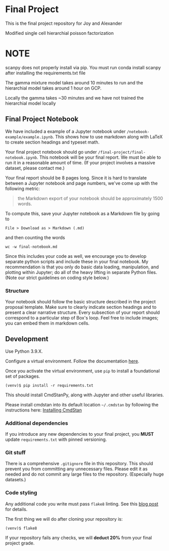 # Final Project

This is the final project repository for Joy and Alexander 

Modified single cell hierarchial poisson factorization

# NOTE

scanpy does not properly install via pip. You must run 
conda install scanpy 
after installing the requirements.txt file

The gamma mixture model takes around 10 minutes to run 
and the hierarchial model takes around 1 hour on GCP.

Locally the gamma takes ~30 minutes and we have not 
trained the hierarchial model locally

## Final Project Notebook
We have included a example of a Jupyter notebook under
`/notebook-example/example.ipynb`. This shows how to use markdown along with
LaTeX to create section headings and typeset math.

Your final project notebook should go under
`/final-project/final-notebook.ipynb`. This notebook will be your final report.
We must be able to run it in a reasonable amount of time. (If your project
involves a massive dataset, please contact me.)

Your final report should be 8 pages long. Since it is hard to translate between
a Jupyter notebook and page numbers, we've come up with the following metric:
> the Markdown export of your notebook should be approximately 1500 words.

To compute this, save your Jupyter notebook as a Markdown file by going to
```
File > Download as > Markdown (.md)
```
and then counting the words
```
wc -w final-notebook.md
```

Since this includes your code as well, we encourage you to develop separate
python scripts and include these in your final notebook. My recommendation is
that you only do basic data loading, manipulation, and plotting within Jupyter;
do all of the heavy lifting in separate Python files. (Note our strict
guidelines on coding style below.)

### Structure
Your notebook should follow the basic structure described in the project
proposal template. Make sure to clearly indicate section headings and to
present a clear narrative structure. Every subsection of your report should
correspond to a particular step of Box's loop. Feel free to include images; you
can embed them in markdown cells.

## Development
Use Python 3.9.X.

Configure a virtual environment.
Follow the documentation
[here](https://docs.python.org/3.9/tutorial/venv.html).

Once you activate the virtual environment, use `pip` to install a foundational set of
packages.
```{bash}
(venv)$ pip install -r requirements.txt
```

This should install CmdStanPy, along with Jupyter and other useful libraries.

Please install cmdstan into its default location `~/.cmdstan` by following the instructions here: [Installing CmdStan](https://cmdstanpy.readthedocs.io/en/v0.9.77/installation.html#installing-cmdstan)

### Additional dependencies
If you introduce any new dependencies to your final project, you **MUST**
update `requirements.txt` with pinned versioning.

### Git stuff
There is a comprehensive `.gitignore` file in this repository. This should prevent you from committing any unnecessary files. Please edit it as needed and do not commit any large files to the repository. (Especially huge datasets.)

### Code styling
Any additional code you write must pass `flake8` linting. See this
[blog post](https://medium.com/python-pandemonium/what-is-flake8-and-why-we-should-use-it-b89bd78073f2) for details.

The first thing we will do after cloning your repository is:
```{bash}
(venv)$ flake8
```

If your repository fails any checks, we will **deduct 20%** from your final project grade.
